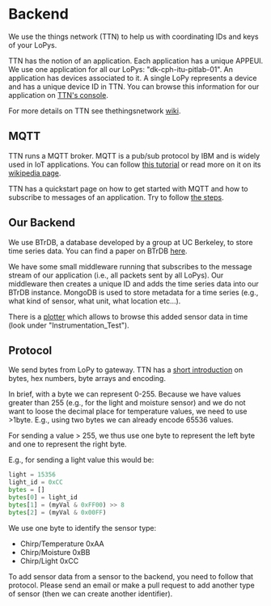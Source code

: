 # Backend

We use the things network (TTN) to help us with coordinating IDs and keys of your
LoPys.

TTN has the notion of an application. Each application has a unique APPEUI.
We use one application for all our LoPys:
"dk-cph-itu-pitlab-01". An application has devices associated to it. A single
LoPy represents a device and has a unique device ID in TTN.
You can browse this information for our application on [TTN's
console](https://console.thethingsnetwork.org/).

For more details on TTN see thethingsnetwork [wiki](https://www.thethingsnetwork.org/wiki).


## MQTT

TTN runs a MQTT broker. MQTT is a pub/sub protocol by IBM and is widely used in
IoT applications. You can follow [this
tutorial](http://www.hivemq.com/blog/mqtt-essentials-part-1-introducing-mqtt)
or read more on it on its [wikipedia page](https://en.wikipedia.org/wiki/MQTT).

TTN has a quickstart page on how to get started with MQTT and how to subscribe to
messages of an application.
Try to follow [the steps](https://www.thethingsnetwork.org/docs/applications/mqtt/quick-start.html).


## Our Backend

We use BTrDB, a database developed by a group at UC Berkeley, to store time
series data. You can find a paper on BTrDB
[here](https://www.usenix.org/conference/fast16/technical-sessions/presentation/andersen).

We have some small middleware running that subscribes to the message stream of
our application (i.e., all packets sent by all LoPys). Our middleware then
creates a unique ID and adds the time series data into our BTrDB instance.
MongoDB is used to store metadata for a time series (e.g., what kind of sensor,
what unit, what location etc...).

There is a [plotter](http://130.226.142.195) which allows to browse this added
sensor data in time (look under "Instrumentation_Test").


## Protocol

We send bytes from LoPy to gateway.
TTN has a [short
introduction](https://www.thethingsnetwork.org/docs/devices/bytes.html) on
bytes, hex numbers, byte arrays and encoding.

In brief, with a byte we can represent 0-255. Because we have values greater
than 255 (e.g., for the light and moisture sensor) and we do not want to loose
the decimal place for temperature values, we need to use >1byte.
E.g., using two bytes we can already encode 65536 values.

For sending a value > 255, we thus use one byte to represent the left byte
and one to represent the right byte.

E.g., for sending a light value this would be:

```python
light = 15356
light_id = 0xCC
bytes = []
bytes[0] = light_id
bytes[1] = (myVal & 0xFF00) >> 8
bytes[2] = (myVal & 0x00FF)
```

We use one byte to identify the sensor type:

- Chirp/Temperature   0xAA
- Chirp/Moisture      0xBB
- Chirp/Light         0xCC

To add sensor data from a sensor to the backend, you need to follow that protocol.
Please send an email or make a pull request to add another type of sensor (then
we can create another identifier).
